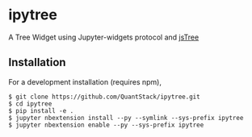 ipytree
=======

A Tree Widget using Jupyter-widgets protocol and [jsTree](https://www.jstree.com/)

Installation
------------

For a development installation (requires npm),

    $ git clone https://github.com/QuantStack/ipytree.git
    $ cd ipytree
    $ pip install -e .
    $ jupyter nbextension install --py --symlink --sys-prefix ipytree
    $ jupyter nbextension enable --py --sys-prefix ipytree

